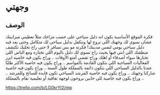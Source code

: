 # وجهتي

## الوصف

فكرة الموقع الأساسية يكون انه دليل سياحي على حسب مزاجك مثلاً تعطيني ميزانيتك عشان نسوي لك وجهتك اللي تروح لها ونتكفل بدليل سياحي لك متكامل 
 وحتى بعد فيه دليل سياحي يومي لنفس مدينتك! فكرته مو بس تسافر لا حتى راح نخليك تكتشف منطقتك اللي انتي فيها بحيث راح نسوي لك دليل باليوم اللي تختاره ومع الناس اللي تختارها سواء أصدقاء أو اهلك وراح تقضي أمتع الأوقات  .. 
وراح يكون  فيه خاصية ابرز الفعاليات السياحية اللي بتكون القادمة بالمواسم .. 
وراح يكون فيه خاصية الأكثر طلبًا عندنا بالدليل السياحي اللي بتكون دائمة بالمملكة طول السنة .. 
وراح يكون فيه خاصية شاركنا وجهتك .. 
وراح يكون فيه خاصية المرشد السياحي تكون فايدة للسائح وللمرشد .. 
وراح يكون فيه خاصية للي حابين يروحون لوجهة ثقافية أو تعليمية تقام بالمملكة ..


https://trello.com/b/LG0krYl2/mp
